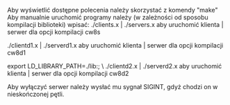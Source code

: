 Aby wyświetlić dostępne polecenia należy skorzystać z komendy "make"
Aby manualnie uruchomić programy należy (w zależności od sposobu kompilacji biblioteki)
wpisać:
./clients.x | ./servers.x aby uruchomić klienta | serwer dla opcji kompilacji cw8s

./clientd1.x | ./serverd1.x aby uruchomić klienta | serwer dla opcji kompilacji cw8d1

export LD_LIBRARY_PATH=./lib:; \ ./clientd2.x | ./serverd2.x aby uruchomić klienta | serwer dla opcji kompilacji cw8d2

Aby wyłączyć serwer należy wysłać mu sygnał SIGINT, gdyż chodzi on w nieskończonej pętli.